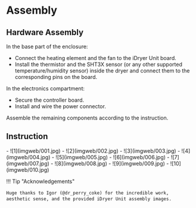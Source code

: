 # Assembly

## Hardware Assembly

In the base part of the enclosure:

* Connect the heating element and the fan to the iDryer Unit board.
* Install the thermistor and the SHT3X sensor (or any other supported temperature/humidity sensor) inside the dryer and connect them to the corresponding pins on the board.

In the electronics compartment:

* Secure the controller board.
* Install and wire the power connector.

Assemble the remaining components according to the instruction.

## Instruction

<div class="grid cards" markdown>
- ![1](imgweb/001.jpg)
- ![2](imgweb/002.jpg)
- ![3](imgweb/003.jpg)
- ![4](imgweb/004.jpg)
- ![5](imgweb/005.jpg)
- ![6](imgweb/006.jpg)
- ![7](imgweb/007.jpg)
- ![8](imgweb/008.jpg)
- ![9](imgweb/009.jpg)
- ![10](imgweb/010.jpg)
</div>

!!! Tip  "Acknowledgements"

```
Huge thanks to Igor (@dr_perry_coke) for the incredible work, aesthetic sense, and the provided iDryer Unit assembly images.
```
